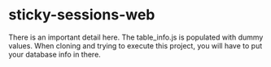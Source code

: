 # sticky-sessions-web

There is an important detail here. The table_info.js is populated
with dummy values. When cloning and trying to execute this project,
you will have to put your database info in there.
